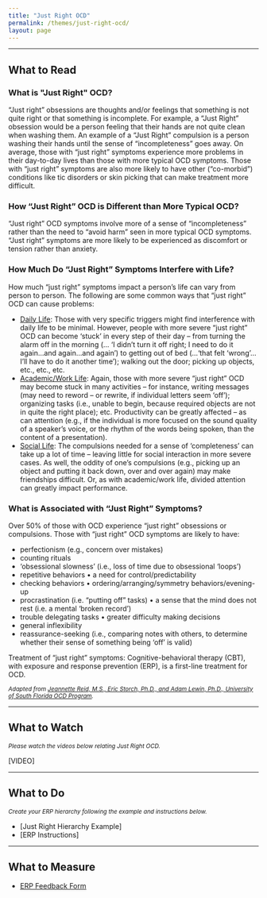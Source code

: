 ```yaml
---
title: "Just Right OCD"
permalink: /themes/just-right-ocd/
layout: page
---
```

- - - -
## What to Read
### What is "Just Right" OCD?
 “Just right” obsessions are thoughts and/or feelings that something is not quite right or that something is incomplete. For example, a “Just Right” obsession would be a person feeling that their hands are not quite clean when washing them. An example of a “Just Right” compulsion is a person washing their hands until the sense of “incompleteness” goes away. On average, those with “just right” symptoms experience more problems in their day-to-day lives than those with more typical OCD symptoms. Those with “just right” symptoms are also more likely to have other (“co-morbid”) conditions like tic disorders or skin picking that can make treatment more difficult. 

### How “Just Right” OCD is Different than More Typical OCD?
“Just right” OCD symptoms involve more of a sense of “incompleteness” rather than the need to “avoid harm” seen in more typical OCD symptoms. “Just right” symptoms are more likely to be experienced as discomfort or tension rather than anxiety.

### How Much Do “Just Right” Symptoms Interfere with Life?
How much “just right” symptoms impact a person’s life can vary from person to person. The following are some common ways that “just right” OCD can cause problems:
- <ins>Daily Life</ins>: Those with very specific triggers might find interference with daily life to be minimal. However, people with more severe “just right” OCD can become ‘stuck’ in every step of their day – from turning the alarm off in the morning (... ‘I didn’t turn it off right; I need to do it again…and again…and again’) to getting out of bed (…‘that felt ‘wrong’…I’ll have to do it another time’); walking out the door; picking up objects, etc., etc., etc.
- <ins>Academic/Work Life</ins>: Again, those with more severe “just right” OCD may become stuck in many activities – for instance, writing messages (may need to reword – or rewrite, if individual letters seem ‘off’); organizing tasks (i.e., unable to begin, because required objects are not in quite the right place); etc. Productivity can be greatly affected – as can attention (e.g., if the individual is more focused on the sound quality of a speaker’s voice, or the rhythm of the words being spoken, than the content of a presentation).
- <ins>Social Life</ins>: The compulsions needed for a sense of ‘completeness’ can take up a lot of time – leaving little for social interaction in more severe cases. As well, the oddity of one’s compulsions (e.g., picking up an object and putting it back down, over and over again) may make friendships difficult. Or, as with academic/work life, divided attention can greatly impact performance. 

### What is Associated with “Just Right” Symptoms? 
Over 50% of those with OCD experience “just right” obsessions or compulsions. Those with “just right” OCD symptoms are likely to have:
- perfectionism (e.g., concern over mistakes)
- counting rituals
- ‘obsessional slowness’ (i.e., loss of time due to obsessional ‘loops’)
- repetitive behaviors • a need for control/predictability
- checking behaviors • ordering/arranging/symmetry behaviors/evening-up
- procrastination (i.e. “putting off” tasks) • a sense that the mind does not rest (i.e. a mental ‘broken record’)
- trouble delegating tasks • greater difficulty making decisions
- general inflexibility
- reassurance-seeking (i.e., comparing notes with others, to determine whether their sense of something being ‘off’ is valid)

Treatment of “just right” symptoms: Cognitive-behavioral therapy (CBT), with exposure and response prevention (ERP), is a first-line treatment for OCD.

<sup>*Adapted from <ins>[Jeannette Reid, M.S., Eric Storch, Ph.D., and Adam Lewin, Ph.D., University of South Florida OCD Program](https://iocdf.org/wp-content/uploads/2014/10/Just-right-OCD-Fact-Sheet.pdf)</ins>.*</sup>

- - - -

## What to Watch
<sup>*Please watch the videos below relating Just Right OCD.*</sup>

[VIDEO]

- - - -

## What to Do
<sup>*Create your ERP hierarchy following the example and instructions below.*</sup>

- [Just Right Hierarchy Example]
- [ERP Instructions]

- - - -

## What to Measure
- <ins>[ERP Feedback Form]([https://drive.google.com/file/d/1sV7AfEHtfEZfz-0nEUezAMLIThgSHe9u/view?usp=sharing)</ins>
